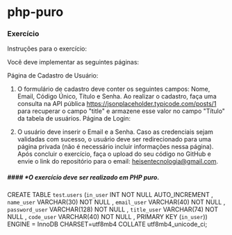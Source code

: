 # php-puro

### Exercício
Instruções para o exercício:

Você deve implementar as seguintes páginas:

Página de Cadastro de Usuário:

1. O formulário de cadastro deve conter os seguintes campos: Nome, Email, Código Único, Título e Senha.
Ao realizar o cadastro, faça uma consulta na API pública https://jsonplaceholder.typicode.com/posts/1 para recuperar o campo "title" e armazene esse valor no campo "Título" da tabela de usuários.
Página de Login:

1. O usuário deve inserir o Email e a Senha.
Caso as credenciais sejam validadas com sucesso, o usuário deve ser redirecionado para uma página privada (não é necessário incluir informações nessa página).
Após concluir o exercício, faça o upload do seu código no GitHub e envie o link do repositório para o email: heisentecnologia@gmail.com.

##### #### *O exercício deve ser realizado em PHP puro.



CREATE TABLE `test`.`users` (`in_user` INT NOT NULL AUTO_INCREMENT , `name_user` VARCHAR(30) NOT NULL , `email_user` VARCHAR(40) NOT NULL , `password_user` VARCHAR(128) NOT NULL , `title_user` VARCHAR(74) NOT NULL , `code_user` VARCHAR(40) NOT NULL , PRIMARY KEY (`in_user`)) ENGINE = InnoDB CHARSET=utf8mb4 COLLATE utf8mb4_unicode_ci;